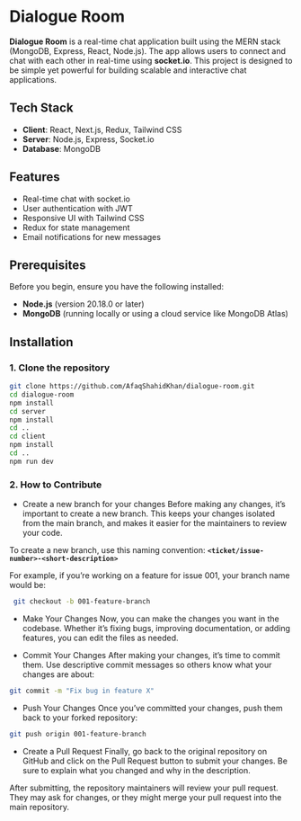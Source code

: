 # Dialogue Room

**Dialogue Room** is a real-time chat application built using the MERN stack (MongoDB, Express, React, Node.js). The app allows users to connect and chat with each other in real-time using **socket.io**. This project is designed to be simple yet powerful for building scalable and interactive chat applications.

## Tech Stack

- **Client**: React, Next.js, Redux, Tailwind CSS
- **Server**: Node.js, Express, Socket.io
- **Database**: MongoDB

## Features

- Real-time chat with socket.io
- User authentication with JWT
- Responsive UI with Tailwind CSS
- Redux for state management
- Email notifications for new messages

## Prerequisites

Before you begin, ensure you have the following installed:

- **Node.js** (version 20.18.0 or later)
- **MongoDB** (running locally or using a cloud service like MongoDB Atlas)

## Installation

### 1. Clone the repository

```bash
git clone https://github.com/AfaqShahidKhan/dialogue-room.git
cd dialogue-room
npm install
cd server
npm install
cd ..
cd client
npm install
cd ..
npm run dev

```

### 2. How to Contribute

- Create a new branch for your changes
  Before making any changes, it’s important to create a new branch. This keeps your changes isolated from the main branch, and makes it easier for the maintainers to review your code.

 To create a new branch, use this naming convention:
**`<ticket/issue-number>-<short-description>`**

For example, if you’re working on a feature for issue 001, your branch name would be:

```bash
 git checkout -b 001-feature-branch
 ```

- Make Your Changes
  Now, you can make the changes you want in the codebase. Whether it’s fixing bugs, improving documentation, or adding features, you can edit the files as needed.

- Commit Your Changes
  After making your changes, it’s time to commit them. Use descriptive commit messages so others know what your changes are about:

```bash
git commit -m "Fix bug in feature X"
```

- Push Your Changes
  Once you’ve committed your changes, push them back to your forked repository:

```bash
git push origin 001-feature-branch
```

- Create a Pull Request
  Finally, go back to the original repository on GitHub and click on the Pull Request button to submit your changes. Be sure to explain what you changed and why in the description.

After submitting, the repository maintainers will review your pull request. They may ask for changes, or they might merge your pull request into the main repository.
